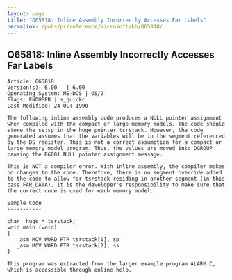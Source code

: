 ```yaml
---
layout: page
title: "Q65818: Inline Assembly Incorrectly Accesses Far Labels"
permalink: /pubs/pc/reference/microsoft/kb/Q65818/
---
```


## Q65818: Inline Assembly Incorrectly Accesses Far Labels

	Article: Q65818
	Version(s): 6.00   | 6.00
	Operating System: MS-DOS | OS/2
	Flags: ENDUSER | s_quickc
	Last Modified: 24-OCT-1990
	
	The following inline assembly code produces a NULL pointer assignment
	when compiled with the compact or large memory models. The code should
	store the ss:sp in the huge pointer tsrstack. However, the code
	generated assumes that the variables will be in the segment referenced
	by the DS register. This is not a correct assumption for a compact or
	large memory model program. Thus, the values are moved into DGROUP
	causing the R6001 NULL pointer assignment message.
	
	This is NOT a compiler error. With inline assembly, the compiler makes
	no changes to the code. Therefore, there is no segment override added
	to the code to allow for tsrstack residing in another segment (in this
	case FAR_DATA). It is the developer's responsibility to make sure that
	the correct code is used for each memory model.
	
	Sample Code
	-----------
	
	char _huge * tsrstack;
	void main (void)
	{
	   _asm MOV WORD PTR tsrstack[0], sp
	   _asm MOV WORD PTR tsrstack[2], ss
	}
	
	This program was extracted from the larger example program ALARM.C,
	which is accessible through online help.
